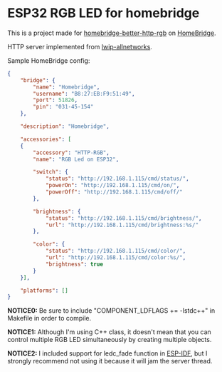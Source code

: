 # ESP32 RGB LED for homebridge

This is a project made for [homebridge-better-http-rgb](https://www.npmjs.com/package/homebridge-better-http-rgb) on [HomeBridge](https://github.com/nfarina/homebridge).

HTTP server implemented from [lwip-allnetworks](https://github.com/yiannisy/lwip-allnetworks).

Sample HomeBridge config:
```json
{
    "bridge": {
        "name": "Homebridge",
        "username": "B8:27:EB:F9:51:49",
        "port": 51826,
        "pin": "031-45-154"
    },

    "description": "Homebridge",

    "accessories": [
    {
        "accessory": "HTTP-RGB",
        "name": "RGB Led on ESP32",

        "switch": {
            "status": "http://192.168.1.115/cmd/status/",
            "powerOn": "http://192.168.1.115/cmd/on/",
            "powerOff": "http://192.168.1.115/cmd/off/"
        },

        "brightness": {
            "status": "http://192.168.1.115/cmd/brightness/",
            "url": "http://192.168.1.115/cmd/brightness:%s/"
        },

        "color": {
            "status": "http://192.168.1.115/cmd/color/",
            "url": "http://192.168.1.115/cmd/color:%s/",
            "brightness": true
        }
    }],

    "platforms": []
}
```

 **NOTICE0:** Be sure to include "COMPONENT_LDFLAGS += -lstdc++" in Makefile in order to compile.

 **NOTICE1:** Although I'm using C++ class, it doesn't mean that you can control multiple RGB LED simultaneously by creating multiple objects.

 **NOTICE2:** I included support for ledc_fade function in [ESP-IDF](https://github.com/espressif/esp-idf), but I strongly recommend not using it because it will jam the server thread.
